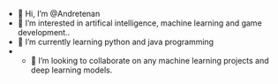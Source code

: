 - 👋 Hi, I’m @Andretenan
- 👀 I’m interested in artifical intelligence, machine learning and game development..
- 🌱 I’m currently learning python and java programming  
- - 💞️ I’m looking to collaborate on any machine learning projects and deep learning models.


<!---
Andretenan/Andretenan is a ✨ special ✨ repository because its `README.md` (this file) appears on your GitHub profile.
You can click the Preview link to take a look at your changes.
--->
